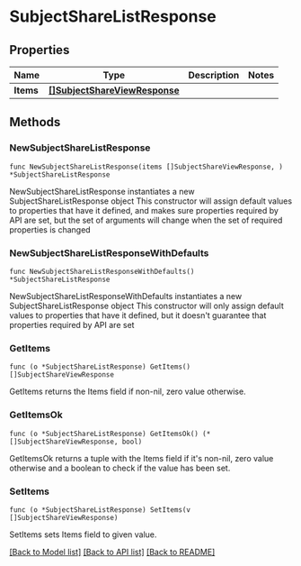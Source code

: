 # SubjectShareListResponse

## Properties

Name | Type | Description | Notes
------------ | ------------- | ------------- | -------------
**Items** | [**[]SubjectShareViewResponse**](SubjectShareViewResponse.md) |  | 

## Methods

### NewSubjectShareListResponse

`func NewSubjectShareListResponse(items []SubjectShareViewResponse, ) *SubjectShareListResponse`

NewSubjectShareListResponse instantiates a new SubjectShareListResponse object
This constructor will assign default values to properties that have it defined,
and makes sure properties required by API are set, but the set of arguments
will change when the set of required properties is changed

### NewSubjectShareListResponseWithDefaults

`func NewSubjectShareListResponseWithDefaults() *SubjectShareListResponse`

NewSubjectShareListResponseWithDefaults instantiates a new SubjectShareListResponse object
This constructor will only assign default values to properties that have it defined,
but it doesn't guarantee that properties required by API are set

### GetItems

`func (o *SubjectShareListResponse) GetItems() []SubjectShareViewResponse`

GetItems returns the Items field if non-nil, zero value otherwise.

### GetItemsOk

`func (o *SubjectShareListResponse) GetItemsOk() (*[]SubjectShareViewResponse, bool)`

GetItemsOk returns a tuple with the Items field if it's non-nil, zero value otherwise
and a boolean to check if the value has been set.

### SetItems

`func (o *SubjectShareListResponse) SetItems(v []SubjectShareViewResponse)`

SetItems sets Items field to given value.



[[Back to Model list]](../README.md#documentation-for-models) [[Back to API list]](../README.md#documentation-for-api-endpoints) [[Back to README]](../README.md)


